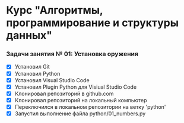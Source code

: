 # Курс "Алгоритмы, программирование и структуры данных"

### Задачи занятия № 01: Установка оружения

- [X] Установил Git
- [x] Установил Python
- [x] Установил Visual Studio Code
- [x] Установил Plugin Python для Visiual Studio Code
- [x] Клонировал репозиторий в github.com
- [x] Клонировал репозиторий на локальный компьютер
- [x] Переключился в локальном репозитории на ветку 'python'
- [x] Запустил выполнение файла python/01_numbers.py